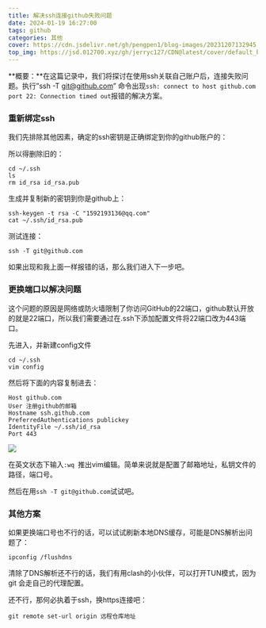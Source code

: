 ```yaml
---
title: 解决ssh连接github失败问题
date: 2024-01-19 16:27:00
tags: github
categories: 其他
cover: https://cdn.jsdelivr.net/gh/pengpen1/blog-images/20231207132945.png
top_img: https://jsd.012700.xyz/gh/jerryc127/CDN@latest/cover/default_bg.png
---
```

**概要：**在这篇记录中，我们将探讨在使用ssh关联自己账户后，连接失败问题。执行”ssh -T git@github.com” 命令出现`ssh: connect to host github.com port 22: Connection timed out`报错的解决方案。

### 重新绑定ssh

我们先排除其他因素，确定的ssh密钥是正确绑定到你的github账户的：

所以得删除旧的：

```shell
cd ~/.ssh
ls
rm id_rsa id_rsa.pub
```

生成并复制新的密钥到你是github上：

```
ssh-keygen -t rsa -C "1592193136@qq.com"
cat ~/.ssh/id_rsa.pub
```

测试连接：

```shell
ssh -T git@github.com
```

如果出现和我上面一样报错的话，那么我们进入下一步吧。



### 更换端口以解决问题

这个问题的原因是网络或防火墙限制了你访问GitHub的22端口，github默认开放的就是22端口，所以我们需要通过在.ssh下添加配置文件将22端口改为443端口。

先进入，并新建config文件

```
cd ~/.ssh
vim config
```

然后将下面的内容复制进去：

```shell
Host github.com
User 注册github的邮箱
Hostname ssh.github.com
PreferredAuthentications publickey
IdentityFile ~/.ssh/id_rsa
Port 443
```

![](https://cdn.jsdelivr.net/gh/pengpen1/blog-images/20240119165349.png)

在英文状态下输入`:wq `推出vim编辑。简单来说就是配置了邮箱地址，私钥文件的路径，端口号。

然后在用`ssh -T git@github.com`试试吧。



### 其他方案

如果更换端口号也不行的话，可以试试刷新本地DNS缓存，可能是DNS解析出问题了：

```shell
ipconfig /flushdns
```

清除了DNS解析还不行的话，我们有用clash的小伙伴，可以打开TUN模式，因为git 会走自己的代理配置。

还不行，那何必执着于ssh，换https连接吧：

```shell
git remote set-url origin 远程仓库地址
```

​	
